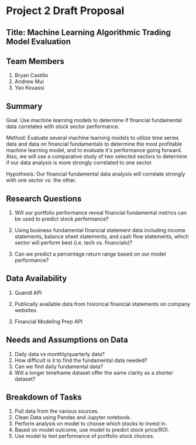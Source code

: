 # Project 2 Draft Proposal

## Title: Machine Learning Algorithmic Trading Model Evaluation

## Team Members

1. Bryan Castillo
1. Andrew Mui
1. Yao Kouassi

## Summary

Goal: Use machine learning models to determine if financial fundamental data correlates with stock sector performance.

Method: Evaluate several machine learning models to utilize time series data and data on financial fundamentals to determine the most profitable machine learning model, and to evaluate it's performance going forward. Also, we will use a comparative study of two selected sectors to determine if our data analysis is more strongly correlated to one sector.

Hypothesis: Our financial fundamental data analysis will correlate strongly with one sector vs. the other.

## Research Questions

1. Will our portfolio performance reveal financial fundamental metrics can be used to predict stock performance?

1. Using business fundamental financial statement data including income statements, balance sheet statements, and cash flow statements, which sector will perform best (i.e. tech vs. financials)?

1. Can we predict a percentage return range based on our model performance?

## Data Availability

1. Quandl API

2. Publically available data from historical financial statements on company websites

3. Financial Modeling Prep API

## Needs and Assumptions on Data

1. Daily data vs monthly/quarterly data?
1. How difficult is it to find the fundamental data needed?
1. Can we find daily fundamental data?
1. Will a longer timeframe dataset offer the same clarity as a shorter dataset?

## Breakdown of Tasks

1. Pull data from the various sources.
1. Clean Data using Pandas and Jupyter notebook.
1. Perform analysis on model to choose which stocks to invest in.
1. Based on model outcome, use model to predict stock price/ROI.
1. Use model to test performance of portfolio stock choices.
